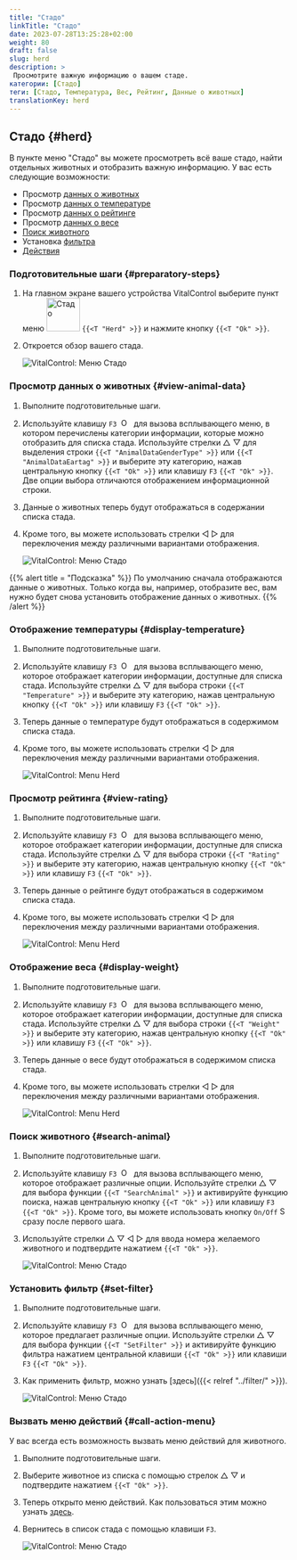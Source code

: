 ```yaml
---
title: "Стадо"
linkTitle: "Стадо"
date: 2023-07-28T13:25:28+02:00
weight: 80
draft: false
slug: herd
description: >
 Просмотрите важную информацию о вашем стаде.
категории: [Стадо]
теги: [Стадо, Температура, Вес, Рейтинг, Данные о животных]
translationKey: herd
---
```

## Стадо {#herd}

В пункте меню "Стадо" вы можете просмотреть всё ваше стадо, найти отдельных животных и отобразить важную информацию. У вас есть следующие возможности:

- Просмотр [данных о животных](#view-animal-data)
- Просмотр [данных о температуре](#display-temperature)
- Просмотр [данных о рейтинге](#view-rating)
- Просмотр [данных о весе](#display-weight)
- [Поиск животного](#search-animal)
- Установка [фильтра](#set-filter)
- [Действия](#call-action-menu)

### Подготовительные шаги {#preparatory-steps}

1. На главном экране вашего устройства VitalControl выберите пункт меню <img src="/icons/main/herd.svg" width="60" align="bottom" alt="Стадо" /> `{{<T "Herd" >}}` и нажмите кнопку `{{<T "Ok" >}}`.

2. Откроется обзор вашего стада.

    ![VitalControl: Меню Стадо](images/herde.png "Стадо")

### Просмотр данных о животных {#view-animal-data}

1. Выполните подготовительные шаги.

2. Используйте клавишу `F3` &nbsp;<img src="/icons/footer/open-popup.svg" width="15" align="bottom" alt="Открыть всплывающее окно" />&nbsp; для вызова всплывающего меню, в котором перечислены категории информации, которые можно отобразить для списка стада. Используйте стрелки △ ▽ для выделения строки `{{<T "AnimalDataGenderType" >}}` или `{{<T "AnimalDataEartag" >}}` и выберите эту категорию, нажав центральную кнопку `{{<T "Ok" >}}` или клавишу `F3` `{{<T "Ok" >}}`. Две опции выбора отличаются отображением информационной строки.

3. Данные о животных теперь будут отображаться в содержании списка стада.

4. Кроме того, вы можете использовать стрелки ◁ ▷ для переключения между различными вариантами отображения.

    ![VitalControl: Меню Стадо](images/animaldata.png "Просмотр данных о животных")

{{% alert title = "Подсказка" %}}
По умолчанию сначала отображаются данные о животных. Только когда вы, например, отобразите вес, вам нужно будет снова установить отображение данных о животных.
{{% /alert %}}

### Отображение температуры {#display-temperature}

1. Выполните подготовительные шаги.

2. Используйте клавишу `F3` &nbsp;<img src="/icons/footer/open-popup.svg" width="15" align="bottom" alt="Open popup" />&nbsp; для вызова всплывающего меню, которое отображает категории информации, доступные для списка стада. Используйте стрелки △ ▽ для выбора строки `{{<T "Temperature" >}}` и выберите эту категорию, нажав центральную кнопку `{{<T "Ok" >}}` или клавишу `F3` `{{<T "Ok" >}}`.

3. Теперь данные о температуре будут отображаться в содержимом списка стада.

4. Кроме того, вы можете использовать стрелки ◁ ▷ для переключения между различными вариантами отображения.

    ![VitalControl: Menu Herd](images/temperature.png "Display temperature")

### Просмотр рейтинга {#view-rating}

1. Выполните подготовительные шаги.

2. Используйте клавишу `F3` &nbsp;<img src="/icons/footer/open-popup.svg" width="15" align="bottom" alt="Open popup" />&nbsp; для вызова всплывающего меню, которое отображает категории информации, доступные для списка стада. Используйте стрелки △ ▽ для выбора строки `{{<T "Rating" >}}` и выберите эту категорию, нажав центральную кнопку `{{<T "Ok" >}}` или клавишу `F3` `{{<T "Ok" >}}`.

3. Теперь данные о рейтинге будут отображаться в содержимом списка стада.

4. Кроме того, вы можете использовать стрелки ◁ ▷ для переключения между различными вариантами отображения.

    ![VitalControl: Menu Herd](images/rating.png "View rating")

### Отображение веса {#display-weight}

1. Выполните подготовительные шаги.

2. Используйте клавишу `F3` &nbsp;<img src="/icons/footer/open-popup.svg" width="15" align="bottom" alt="Open popup" />&nbsp; для вызова всплывающего меню, которое отображает категории информации, доступные для списка стада. Используйте стрелки △ ▽ для выбора строки `{{<T "Weight" >}}` и выберите эту категорию, нажав центральную кнопку `{{<T "Ok" >}}` или клавишу `F3` `{{<T "Ok" >}}`.

3. Теперь данные о весе будут отображаться в содержимом списка стада.

4. Кроме того, вы можете использовать стрелки ◁ ▷ для переключения между различными вариантами отображения.

    ![VitalControl: Menu Herd](images/weight.png "Display weight")

### Поиск животного {#search-animal}

1. Выполните подготовительные шаги.

2. Используйте клавишу `F3` &nbsp;<img src="/icons/footer/open-popup.svg" width="15" align="bottom" alt="Open popup" />&nbsp; для вызова всплывающего меню, которое отображает различные опции. Используйте стрелки △ ▽ для выбора функции `{{<T "SearchAnimal" >}}` и активируйте функцию поиска, нажав центральную кнопку `{{<T "Ok" >}}` или клавишу `F3` `{{<T "Ok" >}}`. Кроме того, вы можете использовать кнопку `On/Off` <img src="/icons/footer/search.svg" width="15" align="bottom" alt="Search" /> сразу после первого шага.

3. Используйте стрелки △ ▽ ◁ ▷ для ввода номера желаемого животного и подтвердите нажатием `{{<T "Ok" >}}`.

    ![VitalControl: Меню Стадо](images/search.png "Поиск животного")

### Установить фильтр {#set-filter}

1. Выполните подготовительные шаги.

2. Используйте клавишу `F3` &nbsp;<img src="/icons/footer/open-popup.svg" width="15" align="bottom" alt="Открыть всплывающее окно" />&nbsp; для вызова всплывающего меню, которое предлагает различные опции. Используйте стрелки △ ▽ для выбора функции `{{<T "SetFilter" >}}` и активируйте функцию фильтра нажатием центральной клавиши `{{<T "Ok" >}}` или клавиши `F3` `{{<T "Ok" >}}`.

3. Как применить фильтр, можно узнать [здесь]({{< relref "../filter/" >}}).

    ![VitalControl: Меню Стадо](images/setfilter.png "Поиск животного")

### Вызвать меню действий {#call-action-menu}

У вас всегда есть возможность вызвать меню действий для животного.

1. Выполните подготовительные шаги.

2. Выберите животное из списка с помощью стрелок △ ▽ и подтвердите нажатием `{{<T "Ok" >}}`.

3. Теперь открыто меню действий. Как пользоваться этим можно узнать [здесь](../actions).

4. Вернитесь в список стада с помощью клавиши `F3`.

    ![VitalControl: Меню Стадо](images/action.png "Вызвать действия")
